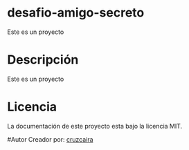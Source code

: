 # desafio-amigo-secreto
Este es un proyecto 

# Descripción
Este es un proyecto 

# Licencia
La documentación de este proyecto esta bajo la licencia MIT.

#Autor
Creador por: [cruzcaira](https://github.com/cruzcaira)
